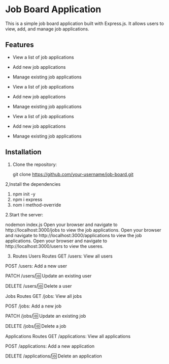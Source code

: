 # Job Board Application

This is a simple job board application built with Express.js. It allows users to view, add, and manage job applications.

## Features

- View a list of job applications
- Add new job applications
- Manage existing job applications

- View a list of job applications
- Add new job applications
- Manage existing job applications

- View a list of job applications
- Add new job applications
- Manage existing job applications

## Installation

1. Clone the repository:
 
   git clone https://github.com/your-username/job-board.git

2,Install the dependencies
 1. npm init -y
 2. npm i express
 3. nom i method-override

2.Start the server:

nodemon index.js
Open your browser and navigate to http://localhost:3000/jobs to view the job applications.
Open your browser and navigate to http://localhost:3000/applications to view the job applications.
Open your browser and navigate to http://localhost:3000/users to view the useres.



3. Routes
Users Routes
GET /users: View all users

POST /users: Add a new user

PATCH /users/:id: Update an existing user

DELETE /users/:id: Delete a user

Jobs Routes
GET /jobs: View all jobs

POST /jobs: Add a new job

PATCH /jobs/:id: Update an existing job

DELETE /jobs/:id: Delete a job

Applications Routes
GET /applications: View all applications

POST /applications: Add a new application

DELETE /applications/:id: Delete an application